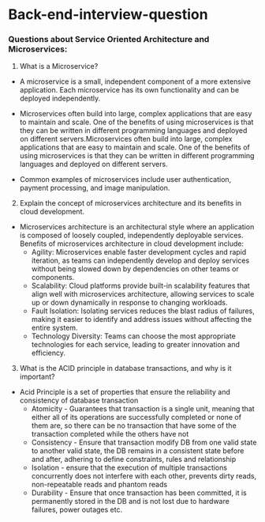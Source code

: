 # Back-end-interview-question



### Questions about Service Oriented Architecture and Microservices:

1. What is a Microservice?
* A microservice is a small, independent component of a more extensive application. Each microservice has its own functionality and can be deployed independently.

* Microservices often build into large, complex applications that are easy to maintain and scale. One of the benefits of using microservices is that they can be written in different programming languages and deployed on different servers.Microservices often build into large, complex applications that are easy to maintain and scale. One of the benefits of using microservices is that they can be written in different programming languages and deployed on different servers.

* Common examples of microservices include user authentication, payment processing, and image manipulation.


2. Explain the concept of microservices architecture and its benefits in cloud development.
* Microservices architecture is an architectural style where an application is composed of loosely coupled, independently deployable services.
Benefits of microservices architecture in cloud development include:
    * Agility: Microservices enable faster development cycles and rapid iteration, as teams can independently develop and deploy services without being slowed down by dependencies on other teams or components.
    * Scalability: Cloud platforms provide built-in scalability features that align well with microservices architecture, allowing services to scale up or down dynamically in response to changing workloads.
    * Fault Isolation: Isolating services reduces the blast radius of failures, making it easier to identify and address issues without affecting the entire system.
    * Technology Diversity: Teams can choose the most appropriate technologies for each service, leading to greater innovation and efficiency.

3. What is the ACID principle in database transactions, and why is it important?
* 	Acid Principle is a set of properties that ensure the reliability and consistency of database transaction
    * Atomicity - Guarantees that transaction is a single unit, meaning that either all of its operations are successfully completed or none of them are, so there can be no transaction that have some of the transaction completed while the others have not
    * Consistency - Ensure that transaction modify DB from one valid state to another valid state, the DB remains in a consistent state before and after, adhering to define constraints, rules and relationship
    * Isolation - ensure that the execution of multiple transactions concurrently does not interfere with each other, prevents dirty reads, non-repeatable reads and phantom reads
    * Durability - Ensure that once transaction has been committed, it is permanently stored in the DB and is not lost due to hardware failures, power outages etc.
